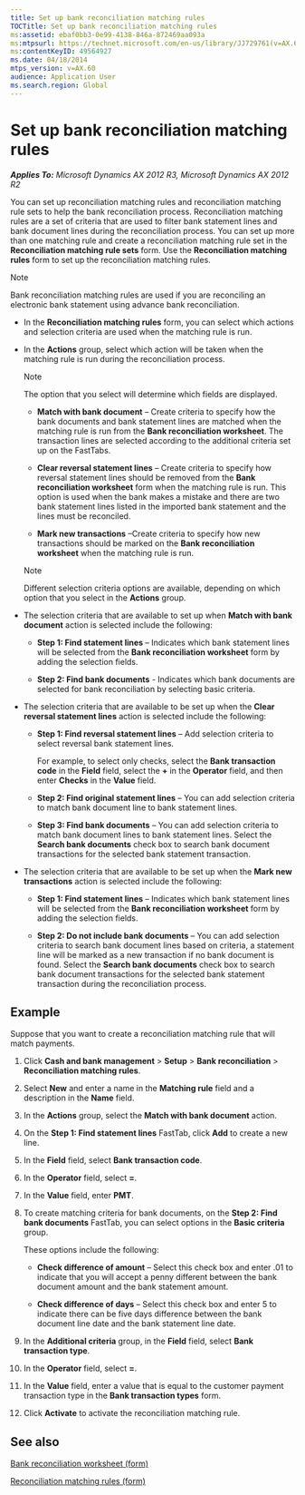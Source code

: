 ```yaml
---
title: Set up bank reconciliation matching rules
TOCTitle: Set up bank reconciliation matching rules
ms:assetid: ebaf0bb3-0e99-4138-846a-872469aa093a
ms:mtpsurl: https://technet.microsoft.com/en-us/library/JJ729761(v=AX.60)
ms:contentKeyID: 49564927
ms.date: 04/18/2014
mtps_version: v=AX.60
audience: Application User
ms.search.region: Global
---
```


# Set up bank reconciliation matching rules 


_**Applies To:** Microsoft Dynamics AX 2012 R3, Microsoft Dynamics AX 2012 R2_

You can set up reconciliation matching rules and reconciliation matching rule sets to help the bank reconciliation process. Reconciliation matching rules are a set of criteria that are used to filter bank statement lines and bank document lines during the reconciliation process. You can set up more than one matching rule and create a reconciliation matching rule set in the **Reconciliation matching rule sets** form. Use the **Reconciliation matching rules** form to set up the reconciliation matching rules.


> [!NOTE]
> <P>Bank reconciliation matching rules are used if you are reconciling an electronic bank statement using advance bank reconciliation.</P>



  - In the **Reconciliation matching rules** form, you can select which actions and selection criteria are used when the matching rule is run.

  - In the **Actions** group, select which action will be taken when the matching rule is run during the reconciliation process.
    

    > [!NOTE]
    > <P>The option that you select will determine which fields are displayed.</P>

    
      - **Match with bank document** – Create criteria to specify how the bank documents and bank statement lines are matched when the matching rule is run from the **Bank reconciliation worksheet**. The transaction lines are selected according to the additional criteria set up on the FastTabs.
    
      - **Clear reversal statement lines** – Create criteria to specify how reversal statement lines should be removed from the **Bank reconciliation worksheet** form when the matching rule is run. This option is used when the bank makes a mistake and there are two bank statement lines listed in the imported bank statement and the lines must be reconciled.
    
      - **Mark new transactions** –Create criteria to specify how new transactions should be marked on the **Bank reconciliation worksheet** when the matching rule is run.
    

    > [!NOTE]
    > <P>Different selection criteria options are available, depending on which option that you select in the <STRONG>Actions</STRONG> group.</P>



  - The selection criteria that are available to set up when **Match with bank document** action is selected include the following:
    
      - **Step 1: Find statement lines** – Indicates which bank statement lines will be selected from the **Bank reconciliation worksheet** form by adding the selection fields.
    
      - **Step 2: Find bank documents** - Indicates which bank documents are selected for bank reconciliation by selecting basic criteria.

  - The selection criteria that are available to be set up when the **Clear reversal statement lines** action is selected include the following:
    
      - **Step 1: Find reversal statement lines** – Add selection criteria to select reversal bank statement lines.
        
        For example, to select only checks, select the **Bank transaction code** in the **Field** field, select the **+** in the **Operator** field, and then enter **Checks** in the **Value** field.
    
      - **Step 2: Find original statement lines** – You can add selection criteria to match bank document line to bank statement lines.
    
      - **Step 3: Find bank documents** – You can add selection criteria to match bank document lines to bank statement lines. Select the **Search bank documents** check box to search bank document transactions for the selected bank statement transaction.

  - The selection criteria that are available to be set up when the **Mark new transactions** action is selected include the following:
    
      - **Step 1: Find statement lines** – Indicates which bank statement lines will be selected from the **Bank reconciliation worksheet** form by adding the selection fields.
    
      - **Step 2: Do not include bank documents** – You can add selection criteria to search bank document lines based on criteria, a statement line will be marked as a new transaction if no bank document is found. Select the **Search bank documents** check box to search bank document transactions for the selected bank statement transaction during the reconciliation process.

## Example

Suppose that you want to create a reconciliation matching rule that will match payments.

1.  Click **Cash and bank management** \> **Setup** \> **Bank reconciliation** \> **Reconciliation matching rules**.

2.  Select **New** and enter a name in the **Matching rule** field and a description in the **Name** field.

3.  In the **Actions** group, select the **Match with bank document** action.

4.  On the **Step 1: Find statement lines** FastTab, click **Add** to create a new line.

5.  In the **Field** field, select **Bank transaction code**.

6.  In the **Operator** field, select **=**.

7.  In the **Value** field, enter **PMT**.

8.  To create matching criteria for bank documents, on the **Step 2: Find bank documents** FastTab, you can select options in the **Basic criteria** group.
    
    These options include the following:
    
      - **Check difference of amount** – Select this check box and enter .01 to indicate that you will accept a penny different between the bank document amount and the bank statement amount.
    
      - **Check difference of days** – Select this check box and enter 5 to indicate there can be five days difference between the bank document line date and the bank statement line date.

9.  In the **Additional criteria** group, in the **Field** field, select **Bank transaction type**.

10. In the **Operator** field, select **=**.

11. In the **Value** field, enter a value that is equal to the customer payment transaction type in the **Bank transaction types** form.

12. Click **Activate** to activate the reconciliation matching rule.

## See also

[Bank reconciliation worksheet (form)](https://technet.microsoft.com/en-us/library/jj729766\(v=ax.60\))

[Reconciliation matching rules (form)](https://technet.microsoft.com/en-us/library/jj729773\(v=ax.60\))

  


